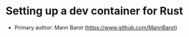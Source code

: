 # Setting up a dev container for Rust

* Primary author: Mann Barot (https://www.github.com/MannBarot)
